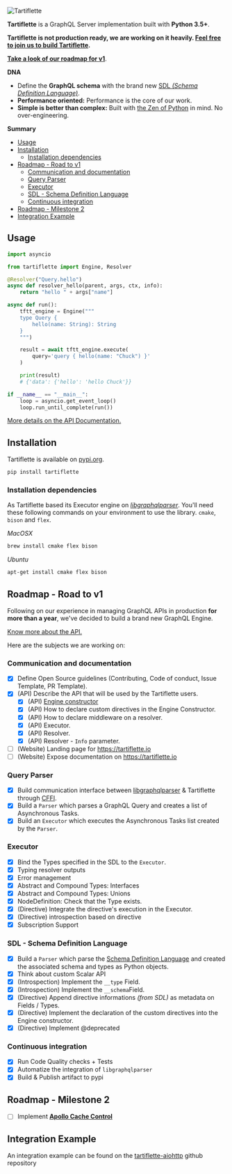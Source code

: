 ![Tartiflette](docs/github-landing.png)

**Tartiflette** is a GraphQL Server implementation built with **Python 3.5+**.

**Tartiflette is not production ready, we are working on it heavily. [Feel free to join us to build Tartiflette](./docs/CONTRIBUTING.md).**

**[Take a look of our roadmap for v1](#roadmap---road-to-v1)**.

**DNA**

* Define the **GraphQL schema** with the brand new [SDL _(Schema Definition Language)_](https://github.com/facebook/graphql/blob/master/spec/Section%203%20--%20Type%20System.md).
* **Performance oriented:** Performance is the core of our work.
* **Simple is better than complex:** Built with [the Zen of Python](https://www.python.org/dev/peps/pep-0020/#id3) in mind. No over-engineering.

**Summary**

- [Usage](#usage)
- [Installation](#installation)
  - [Installation dependencies](#installation-dependencies)
- [Roadmap - Road to v1](#roadmap---road-to-v1)
  - [Communication and documentation](#communication-and-documentation)
  - [Query Parser](#query-parser)
  - [Executor](#executor)
  - [SDL - Schema Definition Language](#sdl---schema-definition-language)
  - [Continuous integration](#continuous-integration)
- [Roadmap - Milestone 2](#roadmap---milestone-2)
- [Integration Example](#integration-example)

## Usage

```python
import asyncio

from tartiflette import Engine, Resolver

@Resolver("Query.hello")
async def resolver_hello(parent, args, ctx, info):
    return "hello " + args["name"]

async def run():
    tftt_engine = Engine("""
    type Query {
        hello(name: String): String
    }
    """)

    result = await tftt_engine.execute(
        query='query { hello(name: "Chuck") }'
    )

    print(result)
    # {'data': {'hello': 'hello Chuck'}}

if __name__ == "__main__":
    loop = asyncio.get_event_loop()
    loop.run_until_complete(run())
```

[More details on the API Documentation.](./docs/API.md)

## Installation

Tartiflette is available on [pypi.org](https://pypi.org/project/tartiflette/).

```bash
pip install tartiflette
```

### Installation dependencies

As Tartiflette based its Executor engine on *[libgraphqlparser](https://github.com/graphql/libgraphqlparser)*. You'll need these following commands on your environment to use the library. `cmake`, `bison` and `flex`.

*MacOSX*
```bash
brew install cmake flex bison
```

*Ubuntu*
```bash
apt-get install cmake flex bison
```

## Roadmap - Road to v1

Following on our experience in managing GraphQL APIs in production **for more than a year**, we've decided to build a brand new GraphQL Engine.

[Know more about the API.](docs/API.md)

Here are the subjects we are working on:

### Communication and documentation

* [x] Define Open Source guidelines (Contributing, Code of conduct, Issue Template, PR Template).
* [X] (API) Describe the API that will be used by the Tartiflette users.
  * [x] (API) [Engine constructor](https://github.com/dailymotion/tartiflette/blob/master/docs/API.md#engine-initialization)
  * [X] (API) How to declare custom directives in the Engine Constructor.
  * [X] (API) How to declare middleware on a resolver.
  * [X] (API) Executor.
  * [x] (API) Resolver.
  * [x] (API) Resolver - `Info` parameter.
* [ ] (Website) Landing page for https://tartiflette.io
* [ ] (Website) Expose documentation on https://tartiflette.io

### Query Parser

* [x] Build communication interface between [libgraphqlparser](https://github.com/graphql/libgraphqlparser) & Tartiflette through [CFFI](https://cffi.readthedocs.io).
* [x] Build a `Parser` which parses a GraphQL Query and creates a list of Asynchronous Tasks.
* [x] Build an `Executor` which executes the Asynchronous Tasks list created by the `Parser`.

### Executor

* [x] Bind the Types specified in the SDL to the `Executor`.
* [x] Typing resolver outputs
* [x] Error management
* [X] Abstract and Compound Types: Interfaces
* [x] Abstract and Compound Types: Unions
* [X] NodeDefinition: Check that the Type exists.
* [X] (Directive) Integrate the directive's execution in the Executor.
* [X] (Directive) introspection based on directive
* [X] Subscription Support

### SDL - Schema Definition Language

* [x] Build a `Parser` which parse the [Schema Definition Language](https://github.com/facebook/graphql/blob/master/spec/Section%202%20--%20Language.md) and created the associated schema and types as Python objects.
* [X] Think about custom Scalar API
* [x] (Introspection) Implement the `__type` Field.
* [x] (Introspection) Implement the `__schema`Field.
* [X] (Directive) Append directive informations _(from SDL)_ as metadata on Fields / Types.
* [X] (Directive) Implement the declaration of the custom directives into the Engine constructor.
* [X] (Directive) Implement @deprecated

### Continuous integration

* [x] Run Code Quality checks + Tests
* [x] Automatize the integration of `libgraphqlparser`
* [X] Build & Publish artifact to pypi

## Roadmap - Milestone 2

* [ ] Implement **[Apollo Cache Control](https://github.com/apollographql/apollo-cache-control)**

## Integration Example

An integration example can be found on the [tartiflette-aiohttp](https://github.com/dailymotion/tartiflette-aiohttp) github repository
